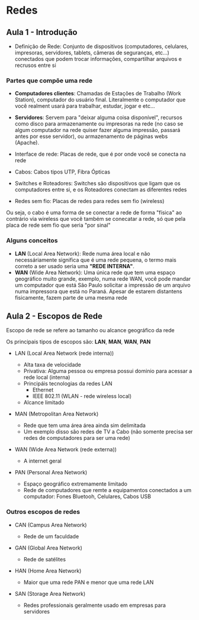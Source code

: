 # Redes

## Aula 1 - Introdução

- Definição de Rede: Conjunto de dispositivos (computadores, celulares, impresoras, servidores, tablets, câmeras de seguranças, etc...) conectados que podem trocar informações, compartilhar arquivos e recrusos entre si

### Partes que compõe uma rede 

- **Computadores clientes**: Chamadas de Estações de Trabalho (Work Station), computador do usuário final. Literalmente o computador que você realment usará para trabalhar, estudar, jogar e etc...
- **Servidores**: Servem para "deixar alguma coisa disponível", recursos como disco para armazenamente ou impresoras na rede (no caso se algum computador na rede quiser fazer alguma impressão, passará antes por esse servidor), ou armazenamento de páginas webs (Apache).

- Interface de rede: Placas de rede, que é por onde você se conecta na rede
- Cabos: Cabos tipos UTP, Fibra Ópticas
- Switches e Roteadores: Switches são dispositivos que ligam que os computadores entre si, e os Roteadores conectam as diferentes redes
- Redes sem fio: Placas de redes para redes sem fio (wireless)

Ou seja, o cabo é uma forma de se conectar a rede de forma "física" ao contrário via wireless que você também se conecatar a rede, só que pela placa de rede sem fio que seria "por sinal"

### Alguns conceitos

- **LAN** (Local Area Network): Rede numa área local e não necessáriamente significa que é uma rede pequena, o termo mais correto a ser usado seria uma **"REDE INTERNA"**. 
- **WAN** (Wide Area Network): Uma única rede que tem uma espaço geográfico muito grande, exemplo, numa rede WAN, você pode mandar um computador que está São Paulo solicitar a impressão de um arquivo numa impressora que está no Paraná. Apesar de estarem distantens fisicamente, fazem parte de uma mesma rede

## Aula 2 - Escopos de Rede

Escopo de rede se refere ao tamanho ou alcance geográfico da rede

Os principais tipos de escopos são: **LAN**, **MAN**, **WAN**, **PAN**

- LAN (Local Area Network (rede interna))
   - Alta taxa de velocidade
   - Privativa: Alguma pessoa ou empresa possui dominio para acessar a rede local (interna)
   - Principáis tecnologias da redes LAN
      - Ethernet
      - IEEE 802.11 (WLAN - rede wireless local)
   - Alcance limitado

- MAN (Metropolitan Area Network)
   - Rede que tem uma área área ainda sim delimitada 
   - Um exemplo disso são redes de TV a Cabo (não somente precisa ser redes de computadores para ser uma rede)

- WAN (Wide Area Network (rede externa))
   - A internet geral  

- PAN (Personal Area Network)
   - Espaço geográfico extremamente limitado
   - Rede de computadores que remte a equipamentos conectados a um computador: Fones Bluetooh, Celulares, Cabos USB

### Outros escopos de redes

- CAN (Campus Area Network)
   - Rede de um faculdade

- GAN (Global Area Network)
   - Rede de satélites

- HAN (Home Area Network)
   - Maior que uma rede PAN e menor que uma rede LAN 

- SAN (Storage Area Network)
   - Redes professionais geralmente usado em empresas para servidores
